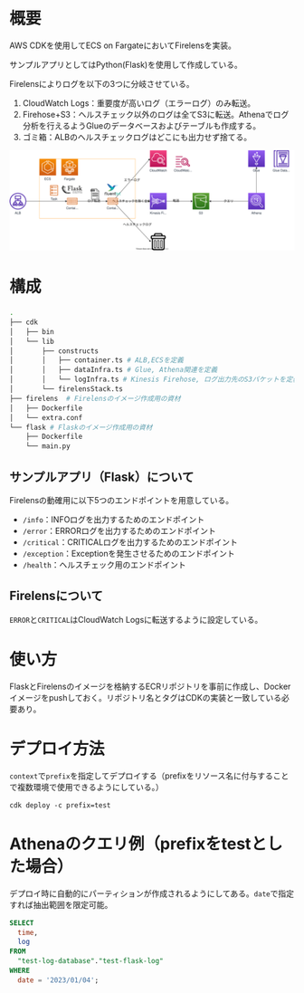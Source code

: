 # 概要
AWS CDKを使用してECS on FargateにおいてFirelensを実装。

サンプルアプリとしてはPython(Flask)を使用して作成している。

Firelensによりログを以下の3つに分岐させている。

1. CloudWatch Logs：重要度が高いログ（エラーログ）のみ転送。
2. Firehose+S3：ヘルスチェック以外のログは全てS3に転送。Athenaでログ分析を行えるようGlueのデータベースおよびテーブルも作成する。
3. ゴミ箱：ALBのヘルスチェックログはどこにも出力せず捨てる。

![architecture](architecture.drawio.svg)

# 構成
```bash
.
├── cdk
│   ├── bin
│   └── lib
│       ├── constructs
│       │   ├── container.ts # ALB,ECSを定義
│       │   ├── dataInfra.ts # Glue, Athena関連を定義
│       │   └── logInfra.ts # Kinesis Firehose, ログ出力先のS3バケットを定義
│       └── firelensStack.ts
├── firelens  # Firelensのイメージ作成用の資材
│   ├── Dockerfile
│   └── extra.conf
└── flask # Flaskのイメージ作成用の資材
    ├── Dockerfile
    └── main.py
```


## サンプルアプリ（Flask）について
Firelensの動確用に以下5つのエンドポイントを用意している。

* `/info`：INFOログを出力するためのエンドポイント
* `/error`：ERRORログを出力するためのエンドポイント
* `/critical`：CRITICALログを出力するためのエンドポイント
* `/exception`：Exceptionを発生させるためのエンドポイント
* `/health`：ヘルスチェック用のエンドポイント

## Firelensについて
`ERROR`と`CRITICAL`はCloudWatch Logsに転送するように設定している。

# 使い方
FlaskとFirelensのイメージを格納するECRリポジトリを事前に作成し、Dockerイメージをpushしておく。リポジトリ名とタグはCDKの実装と一致している必要あり。

# デプロイ方法
`context`で`prefix`を指定してデプロイする（prefixをリソース名に付与することで複数環境で使用できるようにしている。）

```
cdk deploy -c prefix=test
```

# Athenaのクエリ例（prefixをtestとした場合）
デプロイ時に自動的にパーティションが作成されるようにしてある。`date`で指定すれば抽出範囲を限定可能。

```sql
SELECT
  time,
  log
FROM
  "test-log-database"."test-flask-log"
WHERE
  date = '2023/01/04';
```